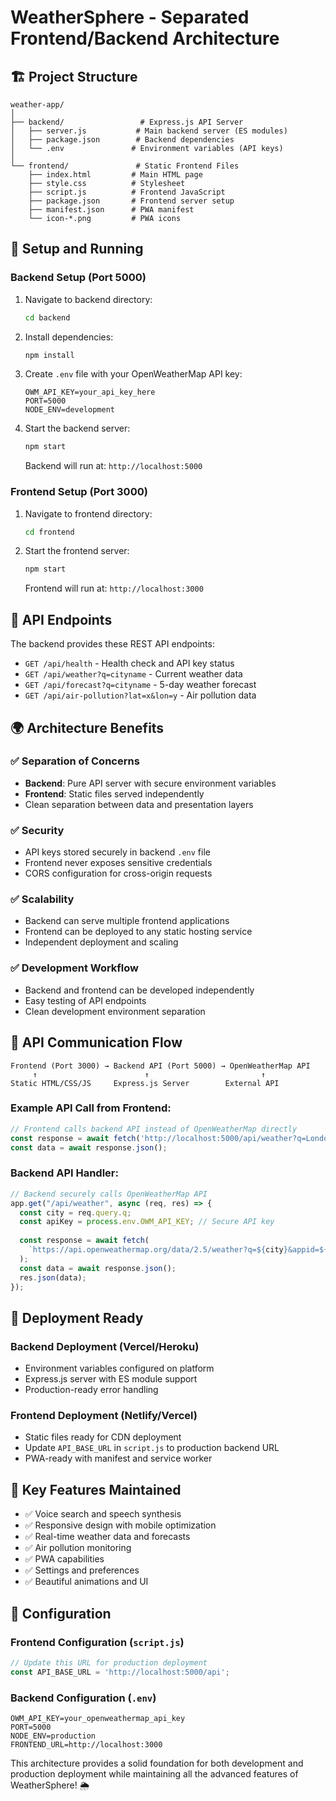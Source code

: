 # WeatherSphere - Separated Frontend/Backend Architecture

## 🏗️ Project Structure

```
weather-app/
│
├── backend/                 # Express.js API Server
│   ├── server.js           # Main backend server (ES modules)
│   ├── package.json        # Backend dependencies
│   └── .env               # Environment variables (API keys)
│
└── frontend/               # Static Frontend Files
    ├── index.html         # Main HTML page
    ├── style.css          # Stylesheet
    ├── script.js          # Frontend JavaScript
    ├── package.json       # Frontend server setup
    ├── manifest.json      # PWA manifest
    └── icon-*.png         # PWA icons
```

## 🚀 Setup and Running

### Backend Setup (Port 5000)

1. Navigate to backend directory:
   ```bash
   cd backend
   ```

2. Install dependencies:
   ```bash
   npm install
   ```

3. Create `.env` file with your OpenWeatherMap API key:
   ```env
   OWM_API_KEY=your_api_key_here
   PORT=5000
   NODE_ENV=development
   ```

4. Start the backend server:
   ```bash
   npm start
   ```
   
   Backend will run at: `http://localhost:5000`

### Frontend Setup (Port 3000)

1. Navigate to frontend directory:
   ```bash
   cd frontend
   ```

2. Start the frontend server:
   ```bash
   npm start
   ```
   
   Frontend will run at: `http://localhost:3000`

## 🔧 API Endpoints

The backend provides these REST API endpoints:

- `GET /api/health` - Health check and API key status
- `GET /api/weather?q=cityname` - Current weather data
- `GET /api/forecast?q=cityname` - 5-day weather forecast
- `GET /api/air-pollution?lat=x&lon=y` - Air pollution data

## 🌍 Architecture Benefits

### ✅ **Separation of Concerns**
- **Backend**: Pure API server with secure environment variables
- **Frontend**: Static files served independently
- Clean separation between data and presentation layers

### ✅ **Security**
- API keys stored securely in backend `.env` file
- Frontend never exposes sensitive credentials
- CORS configuration for cross-origin requests

### ✅ **Scalability**
- Backend can serve multiple frontend applications
- Frontend can be deployed to any static hosting service
- Independent deployment and scaling

### ✅ **Development Workflow**
- Backend and frontend can be developed independently
- Easy testing of API endpoints
- Clean development environment separation

## 🔄 API Communication Flow

```
Frontend (Port 3000) → Backend API (Port 5000) → OpenWeatherMap API
     ↑                        ↑                         ↑
Static HTML/CSS/JS     Express.js Server        External API
```

### Example API Call from Frontend:

```javascript
// Frontend calls backend API instead of OpenWeatherMap directly
const response = await fetch('http://localhost:5000/api/weather?q=London');
const data = await response.json();
```

### Backend API Handler:

```javascript
// Backend securely calls OpenWeatherMap API
app.get("/api/weather", async (req, res) => {
  const city = req.query.q;
  const apiKey = process.env.OWM_API_KEY; // Secure API key
  
  const response = await fetch(
    `https://api.openweathermap.org/data/2.5/weather?q=${city}&appid=${apiKey}&units=metric`
  );
  const data = await response.json();
  res.json(data);
});
```

## 🚀 Deployment Ready

### Backend Deployment (Vercel/Heroku)
- Environment variables configured on platform
- Express.js server with ES module support
- Production-ready error handling

### Frontend Deployment (Netlify/Vercel)
- Static files ready for CDN deployment
- Update `API_BASE_URL` in `script.js` to production backend URL
- PWA-ready with manifest and service worker

## 🎯 Key Features Maintained

- ✅ Voice search and speech synthesis
- ✅ Responsive design with mobile optimization
- ✅ Real-time weather data and forecasts
- ✅ Air pollution monitoring
- ✅ PWA capabilities
- ✅ Settings and preferences
- ✅ Beautiful animations and UI

## 🔧 Configuration

### Frontend Configuration (`script.js`)
```javascript
// Update this URL for production deployment
const API_BASE_URL = 'http://localhost:5000/api';
```

### Backend Configuration (`.env`)
```env
OWM_API_KEY=your_openweathermap_api_key
PORT=5000
NODE_ENV=production
FRONTEND_URL=http://localhost:3000
```

This architecture provides a solid foundation for both development and production deployment while maintaining all the advanced features of WeatherSphere! 🌦️